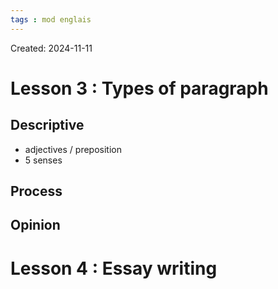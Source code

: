```yaml
---
tags : mod englais
---
```

Created: 2024-11-11

# Lesson 3 : Types of paragraph 
## Descriptive
- adjectives / preposition
- 5 senses

## Process


## Opinion

# Lesson 4 : Essay writing 
